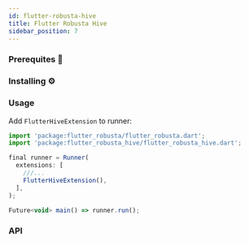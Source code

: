 ```yaml
---
id: flutter-robusta-hive
title: Flutter Robusta Hive
sidebar_position: 7
---
```


### Prerequites 📝

### Installing ⚙️

### Usage

Add `FlutterHiveExtension` to runner:

```js
import 'package:flutter_robusta/flutter_robusta.dart';
import 'package:flutter_robusta_hive/flutter_robusta_hive.dart';

final runner = Runner(
  extensions: [
    ///...
    FlutterHiveExtension(),
  ],
);

Future<void> main() => runner.run();
```

### API
